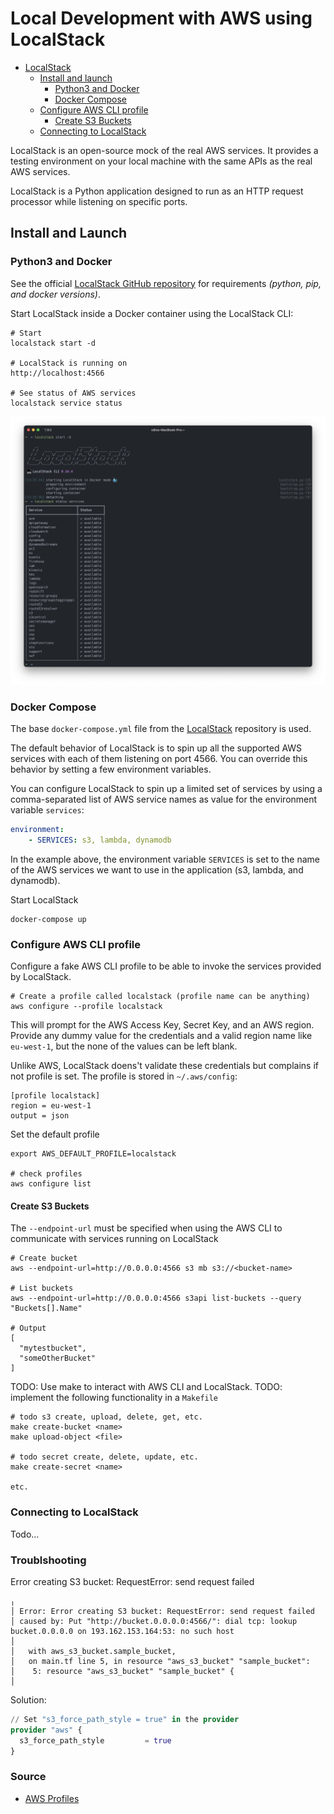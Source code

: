 # Local Development with AWS using LocalStack 

* [LocalStack](#localstack)
  * [Install and launch](#install-and-launch)
    * [Python3 and Docker](#python3-and-docker)
    * [Docker Compose](#docker-compose)
  * [Configure AWS CLI profile](#configure-aws-cli-profile)
    * [Create S3 Buckets](#create-s3-buckets)
  * [Connecting to LocalStack](#connecting-to-localstack)

LocalStack is an open-source mock of the real AWS services. It provides a testing 
environment on your local machine with the same APIs as the real AWS services. 

LocalStack is a Python application designed to run as an HTTP request processor while listening on specific ports. 

## Install and Launch

### Python3 and Docker
See the official [LocalStack GitHub repository](https://github.com/localstack/localstack) for requirements _(python, pip, and docker versions)_.

Start LocalStack inside a Docker container using the LocalStack CLI:
```shell
# Start 
localstack start -d

# LocalStack is running on 
http://localhost:4566

# See status of AWS services
localstack service status
```
![](resources/images/localstack-cli.png)

### Docker Compose
The base `docker-compose.yml` file from the [LocalStack](https://github.com/localstack/localstack/blob/master/docker-compose.yml) repository is used. 

The default behavior of LocalStack is to spin up all the supported AWS services
with each of them listening on port 4566. You can override this behavior by 
setting a few environment variables. 

You can configure LocalStack to spin up a limited set of services by using a 
comma-separated list of AWS service names as value for the environment variable 
`services`:
```yaml
environment:
    - SERVICES: s3, lambda, dynamodb
```
In the example above, the environment variable `SERVICES` is set to the name 
of the AWS services we want to use in the application (s3, lambda, and dynamodb).

Start LocalStack 
```shell
docker-compose up
```

### Configure AWS CLI profile
Configure a fake AWS CLI profile to be able to invoke the services provided by LocalStack. 
```shell
# Create a profile called localstack (profile name can be anything)
aws configure --profile localstack
```
This will prompt for the AWS Access Key, Secret Key, and an AWS region. Provide any 
dummy value for the credentials and a valid region name like `eu-west-1`, but the none
of the values can be left blank. 

Unlike AWS, LocalStack doens't validate these credentials but complains if not profile is set. The profile is stored in `~/.aws/config`:
```shell
[profile localstack]
region = eu-west-1
output = json
```

Set the default profile 
```shell
export AWS_DEFAULT_PROFILE=localstack

# check profiles
aws configure list 
```

#### Create S3 Buckets
The `--endpoint-url` must be specified when using the AWS CLI to communicate with services running on LocalStack
```shell
# Create bucket
aws --endpoint-url=http://0.0.0.0:4566 s3 mb s3://<bucket-name>

# List buckets
aws --endpoint-url=http://0.0.0.0:4566 s3api list-buckets --query "Buckets[].Name"

# Output  
[
  "mytestbucket",
  "someOtherBucket"
]
```

TODO: Use make to interact with AWS CLI and LocalStack.
TODO: implement the following functionality in a `Makefile`
```shell
# todo s3 create, upload, delete, get, etc. 
make create-bucket <name>
make upload-object <file>

# todo secret create, delete, update, etc.
make create-secret <name>

etc.
```

### Connecting to LocalStack
Todo...

### Troublshooting

Error creating S3 bucket: RequestError: send request failed
```shell
╷
│ Error: Error creating S3 bucket: RequestError: send request failed
│ caused by: Put "http://bucket.0.0.0.0:4566/": dial tcp: lookup bucket.0.0.0.0 on 193.162.153.164:53: no such host
│ 
│   with aws_s3_bucket.sample_bucket,
│   on main.tf line 5, in resource "aws_s3_bucket" "sample_bucket":
│    5: resource "aws_s3_bucket" "sample_bucket" {
│ 
```
Solution: 
```terraform
// Set "s3_force_path_style = true" in the provider
provider "aws" {
  s3_force_path_style         = true
}
```


### Source 

* [AWS Profiles](https://stackoverflow.com/questions/31012460/how-do-i-set-the-name-of-the-default-profile-in-aws-cli)
